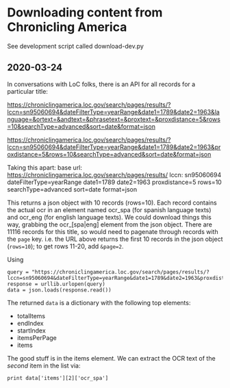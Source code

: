 # Downloading content from Chronicling America

See development script called download-dev.py

## 2020-03-24
In conversations with LoC folks, there is an API for all records for a particular title:

https://chroniclingamerica.loc.gov/search/pages/results/?lccn=sn95060694&dateFilterType=yearRange&date1=1789&date2=1963&language=&ortext=&andtext=&phrasetext=&proxtext=&proxdistance=5&rows=10&searchType=advanced&sort=date&format=json

https://chroniclingamerica.loc.gov/search/pages/results/?lccn=sn95060694&dateFilterType=yearRange&date1=1789&date2=1963&proxdistance=5&rows=10&searchType=advanced&sort=date&format=json

Taking this apart:
base url: https://chroniclingamerica.loc.gov/search/pages/results/
lccn: sn95060694
dateFilterType=yearRange
date1=1789
date2=1963
proxdistance=5
rows=10
searchType=advanced
sort=date
format=json

This returns a json object with 10 records (rows=10). Each record contains the actual ocr in an element named ocr_spa (for spanish language texts) and ocr_eng (for english language texts). We could download things this way, grabbing the ocr_[spa|eng] element from the json object. There are 11116 records for this title, so would need to pagenate through records with the `page` key. i.e. the URL above returns the first 10 records in the json object (`rows=10`); to get rows 11-20, add `&page=2`.

Using
```
query = "https://chroniclingamerica.loc.gov/search/pages/results/?lccn=sn95060694&dateFilterType=yearRange&date1=1789&date2=1963&proxdistance=5&rows=10&searchType=advanced&sort=date&format=json"
response = urllib.urlopen(query)
data = json.loads(response.read())
```
The returned `data` is a dictionary with the following top elements:

+ totalItems
+ endIndex
+ startIndex
+ itemsPerPage
+ items

The good stuff is in the items element. We can extract the OCR text of the _second_ item in the list via:
```
print data['items'][2]['ocr_spa']
```


